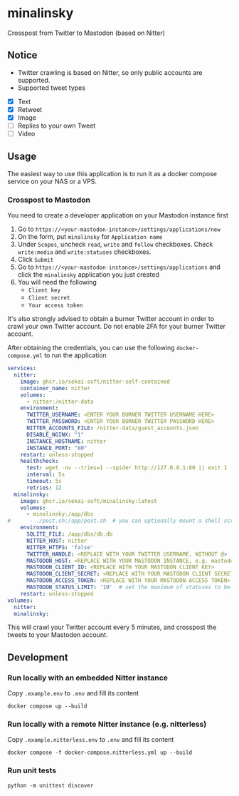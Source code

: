# minalinsky
Crosspost from Twitter to Mastodon (based on Nitter)

## Notice
* Twitter crawling is based on Nitter, so only public accounts are supported.
* Supported tweet types
- [x] Text
- [x] Retweet
- [x] Image
- [ ] Replies to your own Tweet
- [ ] Video

## Usage
The easiest way to use this application is to run it as a docker compose service on your NAS or a VPS.

### Crosspost to Mastodon
You need to create a developer application on your Mastodon instance first

1. Go to `https://<your-mastodon-instance>/settings/applications/new`
2. On the form, put `minalinsky` for `Application name`
3. Under `Scopes`, uncheck `read`, `write` and `follow` checkboxes. Check `write:media` and `write:statuses` checkboxes.
4. Click `Submit`
5. Go to `https://<your-mastodon-instance>/settings/applications` and click the `minalinsky` application you just created
6. You will need the following
    * `Client key`
    * `Client secret`
    * `Your access token`

It's also strongly advised to obtain a burner Twitter account in order to crawl your own Twitter account. Do not enable 2FA for your burner Twitter account.

After obtaining the credentials, you can use the following `docker-compose.yml` to run the application
```yaml
services:
  nitter:
    image: ghcr.io/sekai-soft/nitter-self-contained
    container_name: nitter
    volumes:
      - nitter:/nitter-data
    environment:
      TWITTER_USERNAME: <ENTER YOUR BURNER TWITTER USERNAME HERE>
      TWITTER_PASSWORD: <ENTER YOUR BURNER TWITTER PASSWORD HERE>
      NITTER_ACCOUNTS_FILE: /nitter-data/guest_accounts.json
      DISABLE_NGINX: "1"
      INSTANCE_HOSTNAME: nitter
      INSTANCE_PORT: "80"
    restart: unless-stopped
    healthcheck:
      test: wget -nv --tries=1 --spider http://127.0.0.1:80 || exit 1
      interval: 5s
      timeout: 5s
      retries: 12
  minalinsky:
    image: ghcr.io/sekai-soft/minalinsky:latest
    volumes:
      - minalinsky:/app/dbs
#      - ./post.sh:/app/post.sh  # you can optionally mount a shell script at /app/post.sh to run after every Nitter crawl to perform tasks such as sending a heartbeat
    environment:
      SQLITE_FILE: /app/dbs/db.db
      NITTER_HOST: nitter
      NITTER_HTTPS: 'false'
      TWITTER_HANDLE: <REPLACE WITH YOUR TWITTER USERNAME, WITHOUT @>
      MASTODON_HOST: <REPLACE WITH YOUR MASTODON INSTANCE, e.g. mastodon.ktachibana.party>
      MASTODON_CLIENT_ID: <REPLACE WITH YOUR MASTODON CLIENT KEY>
      MASTODON_CLIENT_SECRET: <REPLACE WITH YOUR MASTODON CLIENT SECRET>
      MASTODON_ACCESS_TOKEN: <REPLACE WITH YOUR MASTODON ACCESS TOKEN>
      MASTODON_STATUS_LIMIT: '10'  # set the maximum of statuses to be posted at once
    restart: unless-stopped
volumes:
  nitter:
  minalinsky:
```

This will crawl your Twitter account every 5 minutes, and crosspost the tweets to your Mastodon account.

## Development

### Run locally with an embedded Nitter instance
Copy `.example.env` to `.env` and fill its content

```shell
docker compose up --build
```

### Run locally with a remote Nitter instance (e.g. nitterless)
Copy `.example.nitterless.env` to `.env` and fill its content

```shell
docker compose -f docker-compose.nitterless.yml up --build
```

### Run unit tests
```shell
python -m unittest discover
```
